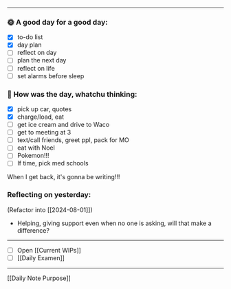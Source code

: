 
---
### 🌞 A good day for a good day:
- [x] to-do list
- [x] day plan
- [ ] reflect on day
- [ ] plan the next day
- [ ] reflect on life
- [ ] set alarms before sleep
### 📝 How was the day, whatchu thinking:

- [x] pick up car, quotes
- [x] charge/load, eat
- [ ] get ice cream and drive to Waco
- [ ] get to meeting at 3
- [ ] text/call friends, greet ppl, pack for MO
- [ ] eat with Noel
- [ ] Pokemon!!!
- [ ] If time, pick med schools

When I get back, it's gonna be writing!!!

### Reflecting on yesterday:
(Refactor into [[2024-08-01]])



- Helping, giving support even when no one is asking, will that make a difference?

---
- [ ] Open [[Current WIPs]]
- [ ] [[Daily Examen]]
---

[[Daily Note Purpose]]
